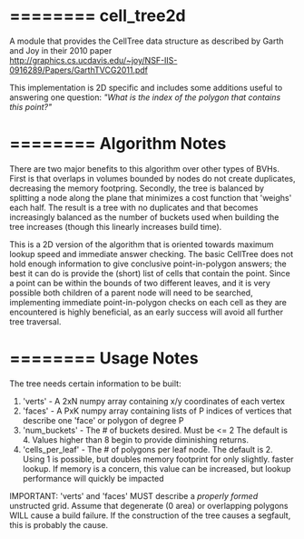 ========
cell_tree2d
========

A module that provides the CellTree data structure as described by Garth and Joy in their 2010 paper  
http://graphics.cs.ucdavis.edu/~joy/NSF-IIS-0916289/Papers/GarthTVCG2011.pdf  

This implementation is 2D specific and includes some additions useful to answering one question: 
_"What is the index of the polygon that contains this point?"_

========
Algorithm Notes
========

There are two major benefits to this algorithm over other types of BVHs. First is that overlaps in volumes
bounded by nodes do not create duplicates, decreasing the memory footpring. Secondly, the tree is balanced
by splitting a node along the plane that minimizes a cost function that 'weighs' each half. The result is
a tree with no duplicates and that becomes increasingly balanced as the number of buckets used when building
the tree increases (though this linearly increases build time).

This is a 2D version of the algorithm that is oriented towards maximum lookup speed and immediate answer
checking. The basic CellTree does not hold enough information to give conclusive point-in-polygon answers; 
the best it can do is provide the (short) list of cells that contain the point. Since a point can be within
the bounds of two different leaves, and it is very possible both children of a parent node will need to be 
searched, implementing immediate point-in-polygon checks on each cell as they are encountered is highly
beneficial, as an early success will avoid all further tree traversal.

======== 
Usage Notes
========

The tree needs certain information to be built:  
1. 'verts' - A 2xN numpy array containing x/y coordinates of each vertex  
2. 'faces' - A PxK numpy array containing lists of P indices of vertices that describe one 'face' or polygon of degree P  
3. 'num_buckets' - The # of buckets desired. Must be <= 2 The default is 4. Values higher than 8 begin to provide diminishing returns.  
4. 'cells\_per\_leaf' - The # of polygons per leaf node. The default is 2. Using 1 is possible, but doubles memory footprint for only slightly.
faster lookup. If memory is a concern, this value can be increased, but lookup performance will quickly be impacted  

IMPORTANT: 'verts' and 'faces' MUST describe a _properly formed_ unstructed grid. Assume that degenerate (0 area) or
overlapping polygons WILL cause a build failure. If the construction of the tree causes a segfault, this is probably
the cause.
